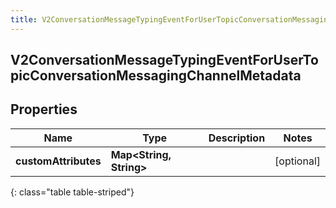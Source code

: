 ```yaml
---
title: V2ConversationMessageTypingEventForUserTopicConversationMessagingChannelMetadata
---
```

## V2ConversationMessageTypingEventForUserTopicConversationMessagingChannelMetadata


## Properties

| Name | Type | Description | Notes |
| ------------ | ------------- | ------------- | ------------- |
| **customAttributes** | <!----><!---->**Map&lt;String, String&gt;**<!----> |  |  [optional] |
{: class="table table-striped"}



